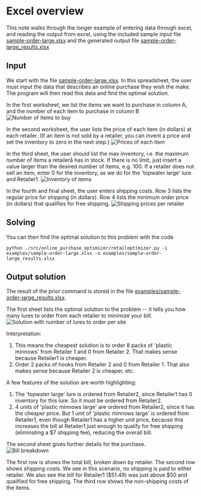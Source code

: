 # Excel overview
This note walks through the longer example of entering data through excel, and reading the output from excel, using the included sample input file [sample-order-large.xlsx](../examples/sample-order-large.xlsx) and the generated output file 
[sample-order-large_results.xlsx](../examples/sample-order-large_results.xlsx)

## Input
We start with the file [sample-order-large.xlsx](../examples/sample-order-large.xlsx). In this spreadsheet, the user must input the data that describes an online purchase they wish the make. The program will then read this data and find the optimal solution.   

In the first worksheet, we list the items we want to purchase in column A, and the number of each item to purchase in column B
![Number of items to buy](./imgs/num_items_to_buy.png)

In the second worksheet, the user lists the price of each item (in dollars) at each retailer. (If an item is not sold by a retailer, you can invent a price and set the inventory to zero in the next step.)
![Prices of each item](./imgs/item_prices.png)

In the third sheet, the user should list the max inventory, i.e. the maximum number of items a retailerå has in stock. If there is no limit, just insert a value larger than the desired number of items, e.g. 100.  If a retailer does not sell an item, enter 0 for the inventory, as we do for the 'topwater large' lure and Retailer1.
![Inventory of items](./imgs/max_inventory.png)

In the fourth and final sheet, the user enters shipping costs. Row 3 lists the regular price for shipping (in dollars). Row 4 lists the minimum order price (in dollars) that qualifies for free shipping.
![Shipping prices per retailer](./imgs/shipping_info.png)

## Solving
You can then find the optimal solution to this problem with the code
```shell
python ./src/online_purchase_optimizer/retailoptimizer.py -i examples/sample-order-large.xlsx -o examples/sample-order-large_results.xlsx
```

## Output solution
The result of the prior command is stored in the file [examples/sample-order-large_results.xlsx](../examples/sample-order-large.xlsx).  

The first sheet lists the optimal solution to the problem -- it tells you how many lures to order from each retailer to minimize your bill.  
![Solution with number of lures to order per site](./imgs/number_of_lures_to_order.png)  

Interpretation: 
1. This means the cheapest solution is to order 8 packs of 'plastic minnows' from Retailer 1 and 0 from Retailer 2. That makes sense because Retailer1 is cheaper.
1. Order 2 packs of hooks from Retailer 2 and 0 from Retailer 1. That also makes sense because Retailer 2 is cheaper, etc.

A few features of the solution are worth highlighting:
1. The 'topwater large' lure is ordered from Retailer2, since Retailer1 has 0 inventory for this lure. So it must be ordered from Retailer2.
1. 4 units of 'plastic minnows large' are ordered from Retailer2, since it has the cheaper price.  But 1 unit of 'plastic minnows large' is ordered from Retailer1, even though Retailer1 has a higher unit price, because this increases the bill at Retailer1 just enough to qualify for free shipping (eliminating a \$7 shipping fee), reducing the overall bill.

The second sheet gives further details for the purchase.  
![Bill breakdown](./imgs/bill_info.png)   

The first row is shows the total bill, broken down by retailer. The second row shows shipping costs. We see in this scenario, no shipping is paid to either retailer.  We also see the bill for Retailer1 (\$51.49) was just above \$50 and qualified for free shipping. The third row shows the non-shipping costs of the items.

